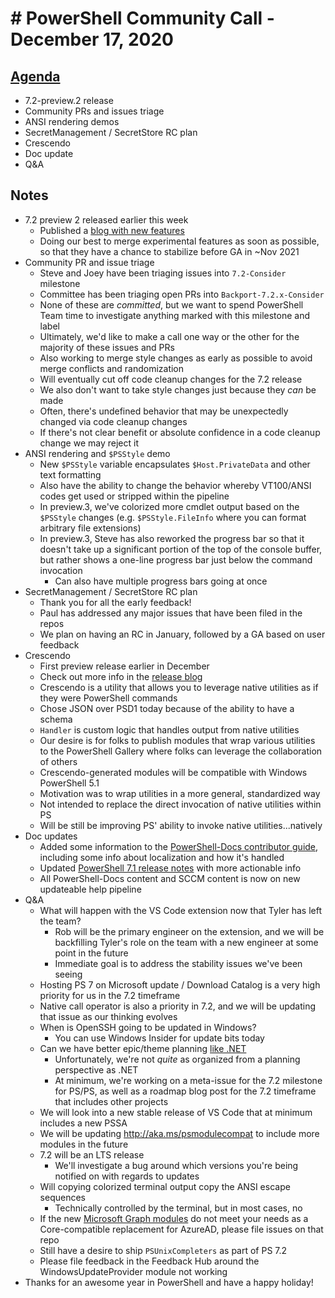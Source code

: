 # # PowerShell Community Call - December 17, 2020

## [Agenda](https://github.com/PowerShell/PowerShell-RFC/issues/272)

* 7.2-preview.2 release
* Community PRs and issues triage
* ANSI rendering demos
* SecretManagement / SecretStore RC plan
* Crescendo
* Doc update
* Q&A

## Notes

* 7.2 preview 2 released earlier this week
  * Published a [blog with new features](https://devblogs.microsoft.com/powershell/powershell-7-2-preview-2-release/)
  * Doing our best to merge experimental features as soon as possible,
    so that they have a chance to stabilize before GA in ~Nov 2021
* Community PR and issue triage
  * Steve and Joey have been triaging issues into `7.2-Consider` milestone
  * Committee has been triaging open PRs into `Backport-7.2.x-Consider`
  * None of these are *committed*, but we want to spend PowerShell Team time
    to investigate anything marked with this milestone and label
  * Ultimately, we'd like to make a call one way or the other for the majority
    of these issues and PRs
  * Also working to merge style changes as early as possible to avoid merge
    conflicts and randomization
  * Will eventually cut off code cleanup changes for the 7.2 release
  * We also don't want to take style changes just because they *can* be made
  * Often, there's undefined behavior that may be unexpectedly changed via
    code cleanup changes
  * If there's not clear benefit or absolute confidence in a code cleanup change
    we may reject it
* ANSI rendering and `$PSStyle` demo
  * New `$PSStyle` variable encapsulates `$Host.PrivateData` and other text formatting
  * Also have the ability to change the behavior whereby VT100/ANSI codes get
    used or stripped within the pipeline
  * In preview.3, we've colorized more cmdlet output based on the `$PSStyle` changes
    (e.g. `$PSStyle.FileInfo` where you can format arbitrary file extensions)
  * In preview.3, Steve has also reworked the progress bar so that it doesn't
    take up a significant portion of the top of the console buffer,
    but rather shows a one-line progress bar just below the command invocation
    * Can also have multiple progress bars going at once
* SecretManagement / SecretStore RC plan
  * Thank you for all the early feedback!
  * Paul has addressed any major issues that have been filed in the repos
  * We plan on having an RC in January, followed by a GA based on user feedback
* Crescendo
  * First preview release earlier in December
  * Check out more info in the [release blog](https://devblogs.microsoft.com/powershell/announcing-powershell-crescendo-preview-1/)
  * Crescendo is a utility that allows you to leverage native utilities as if
    they were PowerShell commands
  * Chose JSON over PSD1 today because of the ability to have a schema
  * `Handler` is custom logic that handles output from native utilities
  * Our desire is for folks to publish modules that wrap various utilities to
    the PowerShell Gallery where folks can leverage the collaboration of others
  * Crescendo-generated modules will be compatible with Windows PowerShell 5.1
  * Motivation was to wrap utilities in a more general, standardized way
  * Not intended to replace the direct invocation of native utilities within PS
  * Will be still be improving PS' ability to invoke native utilities...natively
* Doc updates
  * Added some information to the [PowerShell-Docs contributor guide](https://aka.ms/PSDocsContributor),
    including some info about localization and how it's handled
  * Updated [PowerShell 7.1 release notes](https://docs.microsoft.com/powershell/scripting/whats-new/what-s-new-in-powershell-71) with more actionable info
  * All PowerShell-Docs content and SCCM content is now on new updateable help pipeline
* Q&A
  * What will happen with the VS Code extension now that Tyler has left the team?
    * Rob will be the primary engineer on the extension, and we will be backfilling
      Tyler's role on the team with a new engineer at some point in the future
    * Immediate goal is to address the stability issues we've been seeing
  * Hosting PS 7 on Microsoft update / Download Catalog is a very high priority
    for us in the 7.2 timeframe
  * Native call operator is also a priority in 7.2, and we will be updating that issue as our
    thinking evolves
  * When is OpenSSH going to be updated in Windows?
    * You can use Windows Insider for update bits today
  * Can we have better epic/theme planning [like .NET](https://themesof.net)
    * Unfortunately, we're not *quite* as organized from a planning perspective as .NET
    * At minimum, we're working on a meta-issue for the 7.2 milestone for PS/PS,
      as well as a roadmap blog post for the 7.2 timeframe that includes other projects
  * We will look into a new stable release of VS Code that at minimum includes a new PSSA
  * We will be updating http://aka.ms/psmodulecompat to include more modules in the future
  * 7.2 will be an LTS release
    * We'll investigate a bug around which versions you're being notified on with regards to updates
  * Will copying colorized terminal output copy the ANSI escape sequences
    * Technically controlled by the terminal, but in most cases, no
  * If the new [Microsoft Graph modules](https://github.com/microsoftgraph/msgraph-sdk-powershell)
    do not meet your needs as a Core-compatible replacement for AzureAD, please file issues on that repo
  * Still have a desire to ship `PSUnixCompleters` as part of PS 7.2
  * Please file feedback in the Feedback Hub around the WindowsUpdateProvider module not working
* Thanks for an awesome year in PowerShell and have a happy holiday!